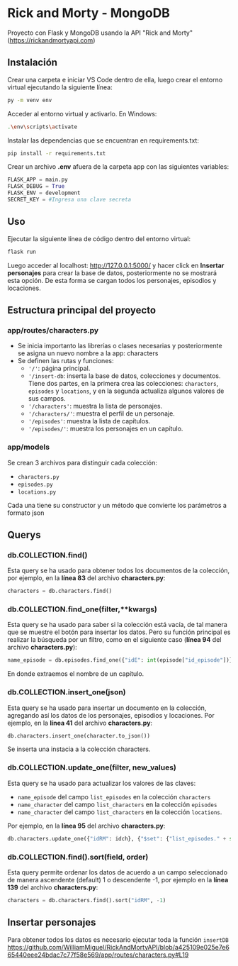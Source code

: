 # Rick and Morty - MongoDB

Proyecto con Flask y MongoDB usando la API "Rick and Morty" (https://rickandmortyapi.com)

## Instalación
Crear una carpeta e iniciar VS Code dentro de ella, luego crear el entorno virtual ejecutando la siguiente línea:

```bash
py -m venv env
```
Acceder al entorno virtual y activarlo. En Windows:

```bash
.\env\scripts\activate
```

Instalar las dependencias que se encuentran en requirements.txt:

```bash
pip install -r requirements.txt
```

Crear un archivo **.env** afuera de la carpeta app con las siguientes variables:
```py
FLASK_APP = main.py
FLASK_DEBUG = True
FLASK_ENV = development
SECRET_KEY = #Ingresa una clave secreta
```

## Uso

Ejecutar la siguiente línea de código dentro del entorno virtual:
```python
flask run
```
Luego acceder al localhost: http://127.0.0.1:5000/ y hacer click en **Insertar personajes** para crear la base de datos, posteriormente no se mostrará esta opción. De esta forma se cargan todos los personajes, episodios y locaciones.

## Estructura principal del proyecto

### app/routes/characters.py

- Se inicia importanto las librerías o clases necesarias y posteriormente se asigna un nuevo nombre a la app: characters
- Se definen las rutas y funciones:
    - <code>'/'</code>: página principal.
    - <code>'/insert-db</code>: inserta la base de datos, colecciones y documentos. Tiene dos partes, en la primera crea las colecciones: <code>characters</code>,                  <code>episodes</code> y <code>locations</code>, y en la segunda actualiza algunos valores de sus campos.
    - <code>'/characters'</code>: muestra la lista de personajes.
    - <code>'/characters/<idRM>'</code>: muestra el perfil de un personaje.
    - <code>'/episodes'</code>: muestra la lista de capítulos.
    - <code>'/episodes/<id>'</code>: muestra los personajes en un capítulo.

### app/models

Se crean 3 archivos para distinguir cada colección:
  - <code>characters.py</code>
  - <code>episodes.py</code>
  - <code>locations.py</code>

Cada una tiene su constructor y un método que convierte los parámetros a formato json

## Querys

### db.COLLECTION.find()

Esta query se ha usado para obtener todos los documentos de la colección, por ejemplo, en la **línea 83** del archivo **characters.py**:

```python
characters = db.characters.find()
```

### db.COLLECTION.find_one(filter,**kwargs)

Esta query se ha usado para saber si la colección está vacía, de tal manera que se muestre el botón para insertar los datos. Pero su función principal es realizar la búsqueda por un filtro, como en el siguiente caso (**línea 94** del archivo **characters.py**):

```python
name_episode = db.episodes.find_one({"idE": int(episode["id_episode"])}, {"name": 1})["name"]
```
En donde extraemos el nombre de un capítulo.

### db.COLLECTION.insert_one(json)

Esta query se ha usado para insertar un documento en la colección, agregando así los datos de los personajes, episodios y locaciones. Por ejemplo, en la **línea 41** del archivo **characters.py**:

```python
db.characters.insert_one(character.to_json())
```
Se inserta una instacia a la colección characters.

### db.COLLECTION.update_one(filter, new_values)

Esta query se ha usado para actualizar los valores de las claves:
- <code>name_episode</code> del campo <code>list_episodes</code> en la colección <code>characters</code>
- <code>name_character</code> del campo <code>list_characters</code> en la colección <code>episodes</code>
- <code>name_character</code> del campo <code>list_characters</code> en la colección <code>locations</code>.

Por ejemplo, en la **línea 95** del archivo **characters.py**:

```python
db.characters.update_one({"idRM": idch}, {"$set": {"list_episodes." + str(count) + ".name_episode": name_episode}})
```

### db.COLLECTION.find().sort(field, order)

Esta query permite ordenar los datos de acuerdo a un campo seleccionado de manera ascendente (default) 1 o descendente -1, por ejemplo en la **línea 139** del archivo **characters.py**:

```python
characters = db.characters.find().sort("idRM", -1)
```

## Insertar personajes
    
Para obtener todos los datos es necesario ejecutar toda la función <code>insertDB</code>
https://github.com/WilliamMiguel/RickAndMortyAPI/blob/a425109e025e7e665440eee24bdac7c77f58e569/app/routes/characters.py#L19

